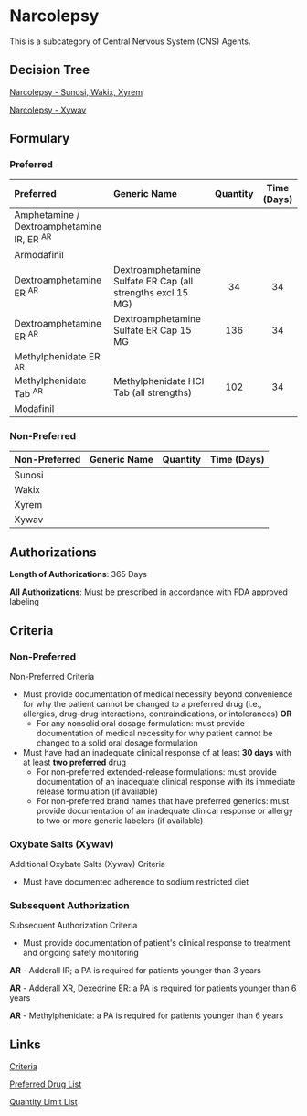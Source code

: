 # Narcolepsy

This is a subcategory of Central Nervous System (CNS) Agents.

## Decision Tree
[Narcolepsy - Sunosi, Wakix, Xyrem](https://forms.office.com.mcas.ms/pages/designpagev2.aspx?auth_pvr=OrgId&auth_upn=anttwaniqua.greer%40gainwelltechnologies.com&origin=OfficeDotCom&lang=en-US&sessionid=dba554c2-2c78-4f60-bee3-f837172c2546&route=GroupForms&subpage=design&id=nPhjxpvvj0G9PUHkbAzgaN9UYz8EqmlIs3_TYn4TbXBUQU5UQUpSTExZNDVYNFJRRElJR1NTMzExWSQlQCN0PWcu&topview=Preview)

[Narcolepsy - Xywav](https://forms.office.com.mcas.ms/pages/designpagev2.aspx?auth_pvr=OrgId&auth_upn=anttwaniqua.greer%40gainwelltechnologies.com&origin=OfficeDotCom&lang=en-US&sessionid=dba554c2-2c78-4f60-bee3-f837172c2546&route=GroupForms&subpage=design&id=nPhjxpvvj0G9PUHkbAzgaN9UYz8EqmlIs3_TYn4TbXBUNEo1WlROV0JLVFE1S0pUTTQ1UDdOSTBVMCQlQCN0PWcu&topview=Preview)

## Formulary

### Preferred

| Preferred                                            | Generic Name                                                | Quantity | Time (Days) |
| :--------------------------------------------------- | :---------------------------------------------------------- | :------: | :---------: |
| Amphetamine / Dextroamphetamine IR, ER <sup>AR</sup> |                                                             |          |             |
| Armodafinil                                          |                                                             |          |             |
| Dextroamphetamine ER <sup>AR</sup>                   | Dextroamphetamine Sulfate ER Cap (all strengths excl 15 MG) |    34    |     34      |
| Dextroamphetamine ER <sup>AR</sup>                   | Dextroamphetamine Sulfate ER Cap 15 MG                      |   136    |     34      |
| Methylphenidate ER <sup>AR</sup>                     |                                                             |          |             |
| Methylphenidate Tab <sup>AR</sup>                    | Methylphenidate HCI Tab (all strengths)                     |   102    |     34      |
| Modafinil                                            |                                                             |          |             |

### Non-Preferred

| Non-Preferred | Generic Name | Quantity | Time (Days) |
| :------------ | :----------- | :------: | :---------: |
| Sunosi        |              |          |             |
| Wakix         |              |          |             |
| Xyrem         |              |          |             |
| Xywav         |              |          |             |

## Authorizations

**Length of Authorizations**: 365 Days

**All Authorizations**: Must be prescribed in accordance with FDA approved labeling

## Criteria

### Non-Preferred

Non-Preferred Criteria

- Must provide documentation of medical necessity beyond convenience for why the patient cannot be changed to a preferred drug (i.e., allergies, drug-drug interactions, contraindications, or intolerances) **OR**
    - For any nonsolid oral dosage formulation: must provide documentation of medical necessity for why patient cannot be changed to a solid oral dosage formulation
- Must have had an inadequate clinical response of at least **30 days** with at least **two preferred** drug
    - For non-preferred extended-release formulations: must provide documentation of an inadequate clinical response with its immediate release formulation (if available)
    - For non-preferred brand names that have preferred generics: must provide documentation of an inadequate clinical response or allergy to two or more generic labelers (if available)

### Oxybate Salts (Xywav)

Additional Oxybate Salts (Xywav) Criteria

- Must have documented adherence to sodium restricted diet

### Subsequent Authorization

Subsequent Authorization Criteria

- Must provide documentation of patient's clinical response to treatment and ongoing safety monitoring

**AR** - Adderall IR; a PA is required for patients younger than 3 years

**AR** - Adderall XR, Dexedrine ER: a PA is required for patients younger than 6 years

**AR** - Methylphenidate: a PA is required for patients younger than 6 years

## Links

[Criteria](https://pharmacy.medicaid.ohio.gov/sites/default/files/20230101_UPDL%20_Criteria_APPROVED.pdf#page=42)

[Preferred Drug List](https://pharmacy.medicaid.ohio.gov/sites/default/files/20230101_UPDL_APPROVED_12.13.22.pdf#page=17)

[Quantity Limit List](https://pharmacy.medicaid.ohio.gov/sites/default/files/20230101_Ohio_Medicaid_Quantity_Document_APPROVED.pdf)
